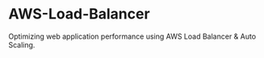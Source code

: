 # AWS-Load-Balancer
Optimizing web application performance using AWS Load Balancer &amp; Auto Scaling.
